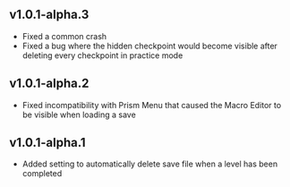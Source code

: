 ## v1.0.1-alpha.3

* Fixed a common crash
* Fixed a bug where the hidden checkpoint would become visible after deleting every checkpoint in practice mode

## v1.0.1-alpha.2

* Fixed incompatibility with Prism Menu that caused the Macro Editor to be visible when loading a save

## v1.0.1-alpha.1

* Added setting to automatically delete save file when a level has been completed